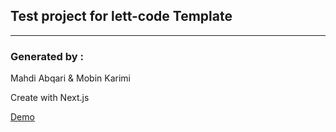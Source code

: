 ## Test project for lett-code Template
---
### Generated by :

Mahdi Abqari & Mobin Karimi


Create with Next.js 


[Demo](https://mahdiabqari.github.io/leet-code-template/)
